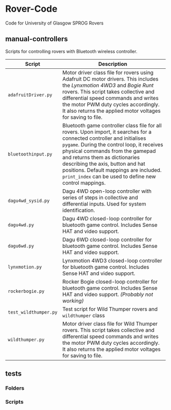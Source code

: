 # Rover-Code
Code for University of Glasgow SPROG Rovers

## manual-controllers
Scripts for controlling rovers with Bluetooth wireless controller.

| Script | Description |
|-|-|
| `adafruitDriver.py` | Motor driver class file for rovers using Adafruit DC motor drivers. This includes the *Lynxmotion 4WD3* and *Bogie Runt* rovers. This script takes collective and differential speed commands and writes the motor PWM duty cycles accordingly. It also returns the applied motor voltages for saving to file. |
| `bluetoothinput.py` | Bluetooth game controller class file for all rovers. Upon import, it searches for a connected controller and initialises `pygame`. During the control loop, it receives physical commands from the gamepad and returns them as dictionaries describing the axis, button and hat positions. Default mappings are included. `print_index` can be used to define new control mappings. |
| `dagu4wd_sysid.py` | Dagu 4WD open-loop controller with series of steps in collective and differential inputs. Used for system identification. |
| `dagu4wd.py` | Dagu 4WD closed-loop controller for bluetooth game control. Includes Sense HAT and video support. |
| `dagu6wd.py` | Dagu 6WD closed-loop controller for bluetooth game control. Includes Sense HAT and video support. |
| `lynxmotion.py` | Lynxmotion 4WD3 closed-loop controller for bluetooth game control. Includes Sense HAT and video support. |
| `rockerbogie.py` | Rocker Bogie closed-loop controller for bluetooth game control. Includes Sense HAT and video support. *(Probably not working)* |
| `test_wildthumper.py` | Test script for Wild Thumper rovers and `wildthumper` class |
| `wildthumper.py` | Motor driver class file for Wild Thumper rovers. This script takes collective and differential speed commands and writes the motor PWM duty cycles accordingly. It also returns the applied motor voltages for saving to file. |

## tests

### Folders

### Scripts

##